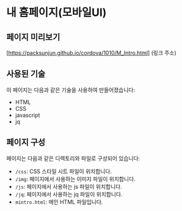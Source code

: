 # 내 홈페이지(모바일UI)

## 페이지 미리보기

[https://packsunjun.github.io/cordova/1010/M_Intro.html] (링크 주소)

## 사용된 기술

이 페이지는 다음과 같은 기술을 사용하여 만들어졌습니다:
- HTML
- CSS
- javascript
- jq

## 페이지 구성

페이지는 다음과 같은 디렉토리와 파일로 구성되어 있습니다:

- `/css`: CSS 스타일 시트 파일이 위치합니다.
- `/img`: 페이지에서 사용하는 이미지 파일이 위치합니다.
- `/js`: 페이지에서 사용하는 js 파일이 위치합니다.
- `/jq`: 페이지에서 사용하는 jq 파일이 위치합니다.
- `mintro.html`: 메인 HTML 파일입니다.
